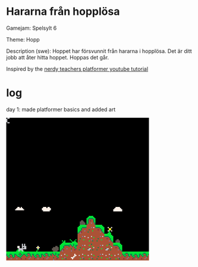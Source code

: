# Hararna från hopplösa

Gamejam: Spelsylt 6

Theme: Hopp

Description (swe): Hoppet har försvunnit från hararna i hopplösa. Det är ditt jobb att åter hitta hoppet. Hoppas det går.

Inspired by the [nerdy teachers platformer youtube tutorial](https://www.youtube.com/playlist?list=PLyhkEEoUjSQtUiSOu-N4BIrHBFtLNjkyE)

# log

day 1: made platformer basics and added art

![day 1](gifs/day_1.gif)